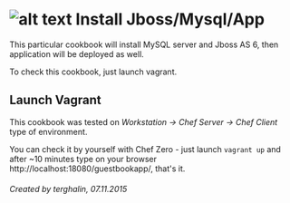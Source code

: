 ![alt text](https://avatars2.githubusercontent.com/u/803797?v=3&s=40 "Author") Install Jboss/Mysql/App
===============
This particular cookbook will install MySQL server and Jboss AS 6, then application will be deployed as well.

To check this cookbook, just launch vagrant.

Launch Vagrant
-----
This cookbook was tested on _Workstation -> Chef Server -> Chef Client_ type of environment.

You can check it by yourself with Chef Zero - just launch `vagrant up` and after ~10 minutes type on your browser http://localhost:18080/guestbookapp/, that's it.

###### Created by terghalin, 07.11.2015
